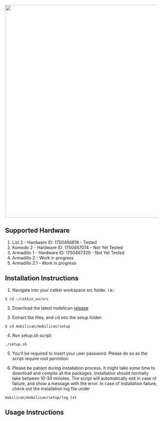 <p>
  <img src="/mobilican/docs/mobilican.png" width="700">
</p>

## Supported Hardware
1. Lizi 2 - Hardware ID: 1750466818 - Tested
2. Komodo 2 - Hardware ID: 1750467074 - Not Yet Tested
3. Armadillo 1 - Hardware ID: 1750467329 - Not Yet Tested
4. Armadillo 2 - Work in progress
5. Armadillo 2.1 - Work in progress

## Installation Instructions

1. Navigate into your catkin workspace src folder. i.e.:
```
$ cd ~/catkin_ws/src
```

2. Download the latest mobilican [release](https://github.com/robotican/mobilican/releases)

3. Extract the files, and cd into the setup folder:
```
$ cd mobilican/mobilican/setup
```

4. Run setup.sh script:
```
./setup.sh
```

5. You'll be required to insert your user password. Please do so as the script require root permition

6. Please be patiant during installation process. It might take some time to download and compile all the packages. Installation should normally take between 10-30 minutes. The script will automatically exit in case of failure, and show a message with the error. In case of installation failure, check out the installation log file under 
```
mobilican/mobilican/setup/log.txt
```

## Usage Instructions



